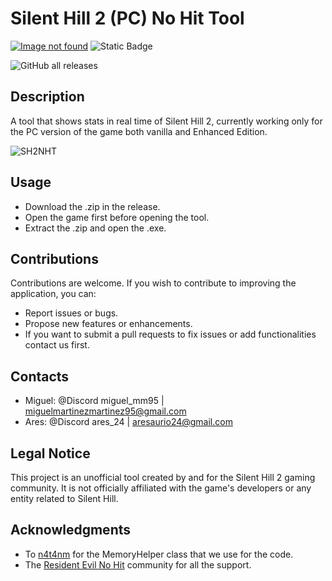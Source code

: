 # Silent Hill 2 (PC) No Hit Tool
[![Image not found](https://img.shields.io/badge/Download%20the%20latest%20version%20here-limegreen?style=for-the-badge)](https://github.com/miguelmm95/Silent-Hill-2-NHT-minimalist/releases/tag/Tools)
![Static Badge](https://img.shields.io/badge/YouTube%20tutorial%20(Coming%20soon)-red?style=for-the-badge&link=https%3A%2F%2Fgithub.com%2Fmiguelmm95%2FSilent-Hill-2-NHT-minimalist%2Freleases%2Ftag%2FTools)

![GitHub all releases](https://img.shields.io/github/downloads/miguelmm95/Silent-Hill-2-NHT-minimalist/total?style=for-the-badge&color=blue)
## **Description**

A tool that shows stats in real time of Silent Hill 2, currently working only for the PC version of the game both vanilla and Enhanced Edition.

![SH2NHT](https://github.com/miguelmm95/Silent-Hill-2-NHT-minimalist/assets/79021700/59ff1674-0f26-4f49-9db2-45471df4f2f6)

## **Usage**

- Download the .zip in the release.
- Open the game first before opening the tool.
- Extract the .zip and open the .exe.

## **Contributions**

Contributions are welcome. If you wish to contribute to improving the application, you can:

- Report issues or bugs.
- Propose new features or enhancements.
- If you want to submit a pull requests to fix issues or add functionalities contact us first.

## **Contacts**

- Miguel: @Discord miguel_mm95 | miguelmartinezmartinez95@gmail.com
- Ares: @Discord ares_24 | aresaurio24@gmail.com

## **Legal Notice**

This project is an unofficial tool created by and for the Silent Hill 2 gaming community. It is not officially affiliated with the game's developers or any entity related to Silent Hill.

## **Acknowledgments**

- To [n4t4nm](https://n4t4nm.github.io) for the MemoryHelper class that we use for the code.
- The [Resident Evil No Hit](https://discord.gg/hJHeYtHKsQ) community for all the support.
